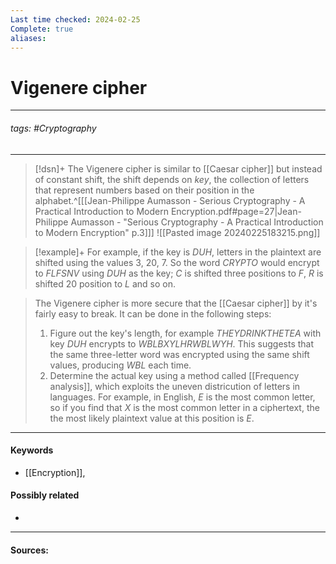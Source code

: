 ```yaml
---
Last time checked: 2024-02-25
Complete: true
aliases:
---
```

# Vigenere cipher
***
###### tags: #Cryptography 
***
>[!dsn]+ 
>The Vigenere cipher is similar to [[Caesar cipher]] but instead of constant shift, the shift depends on *key*, the collection of letters that represent numbers based on their position in the alphabet.^[[[Jean-Philippe Aumasson - Serious Cryptography - A Practical Introduction to Modern Encryption.pdf#page=27|Jean-Philippe Aumasson - "Serious Cryptography - A Practical Introduction to Modern Encryption" p.3]]]
>![[Pasted image 20240225183215.png]]
 
>[!example]+ 
>For example, if the key is $DUH$, letters in the plaintext are shifted using the values $3$, $20$, $7$. So the word $CRYPTO$ would encrypt to $FLFSNV$ using $DUH$ as the key; $C$ is shifted three positions to $F$, $R$ is shifted $20$ position to $L$ and so on.

>The Vigenere cipher is more secure that the [[Caesar cipher]] by it's fairly easy to break. It can be done in the following steps:
>1. Figure out the key's length, for example $THEY DRINK THE TEA$ with key $DUH$ encrypts to $WBLBXYLHRWBLWYH$. This suggests that the same three-letter word was encrypted using the same shift values, producing $WBL$ each time.
>2. Determine the actual key using a method called [[Frequency analysis]], which exploits the uneven districution of letters in languages. For example, in English, $E$ is the most common letter, so if you find that $X$ is the most common letter in a ciphertext, the the most likely plaintext value at this position is $E$.
***
#### Keywords
- [[Encryption]],
#### Possibly related
- 
***
#### Sources:
